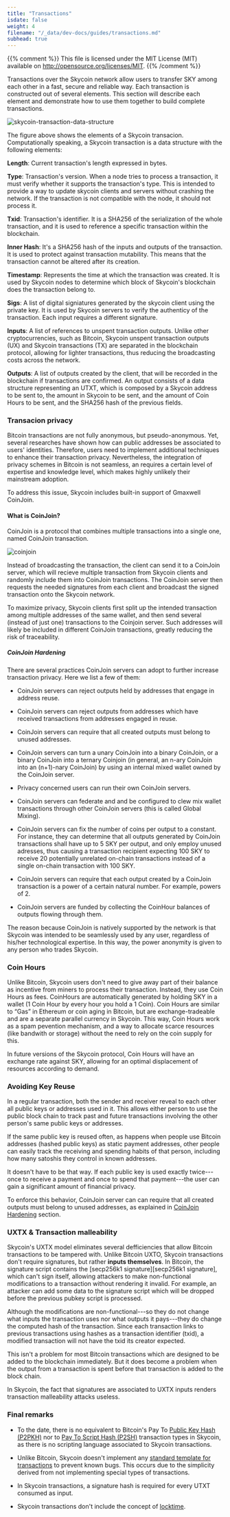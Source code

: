 ```yaml
---
title: "Transactions"
isdate: false
weight: 4
filename: "/_data/dev-docs/guides/transactions.md"
subhead: true
---
```


{{% comment %}}
This file is licensed under the MIT License (MIT) available on
http://opensource.org/licenses/MIT.
{{% /comment %}}

Transactions over the Skycoin network allow users to transfer SKY among each other in a fast, secure and reliable way. Each transaction is constructed out of several elements. This section will describe each element and demonstrate how to use them together to build complete transactions.

![skycoin-transaction-data-structure](/img/skycoin-transaction-data-structure.png)

The figure above shows the elements of a Skycoin transacion. Computationally speaking, a Skycoin transaction is a data structure with the following elements:

**Length**: Current transaction's length expressed in bytes.

**Type**: Transaction's version. When a node tries to process a transaction, it must verify whether it supports the transaction's type. This is intended to provide a way to update skycoin clients and servers without crashing the network. If the transaction is not compatible with the node, it should not process it.

**Txid**: Transaction's identifier. It is a SHA256 of the serialization of the whole transaction, and it is used to reference a specific transaction within the blockchain.

**Inner Hash**: It's a SHA256 hash of the inputs and outputs of the transaction. It is used to protect against transaction mutability. This means that the transaction cannot be altered after its creation.

**Timestamp**: Represents the time at which the transaction was created. It is used by Skycoin nodes to determine which block of Skycoin's blockchain does the transaction belong to.

**Sigs**: A list of digital signiatures generated by the skycoin client using the private key. It is used by Skycoin servers to verify the authenticy of the transaction. Each input requires a different signature.

**Inputs**: A list of references to unspent transaction outputs. Unlike other cryptocurrencies, such as Bitcoin, Skycoin unspent transaction outputs (UX) and Skycoin transactions (TX) are separated in the blockchain protocol, allowing for lighter transactions, thus reducing the broadcasting costs across the network.

**Outputs**: A list of outputs created by the client, that will be recorded in the blockchain if transactions are confirmed. An output consists of a data structure representing an UTXT, which is composed by a Skycoin address to be sent to, the amount in Skycoin to be sent, and the amount of Coin Hours to be sent, and the SHA256 hash of the previous fields.

### Transacion privacy
Bitcoin transactions are not fully anonymous, but pseudo-anonymous. Yet, several researches <!-- include references to papers --> have shown how can public addresses be associated to users' identities. Therefore, users need to implement additional techniques to enhance their transaction privacy. Nevertheless, the integration of privacy schemes in Bitcoin is not seamless, an requires a certain level of expertise and knowledge level, which makes highly unlikely their mainstream adoption.

To address this issue, Skycoin includes built-in support of Gmaxwell CoinJoin.

#### What is CoinJoin?

CoinJoin is a protocol that combines multiple transactions into a single one, named CoinJoin transaction.

![coinjoin](/img/coinjoin.png)

Instead of broadcasting the transaction, the client can send it to a CoinJoin server, which will recieve multiple transaction from Skycoin clients and randomly include them into CoinJoin transactions. The CoinJoin server then requests the needed signatures from each client and broadcast the signed transaction onto the Skycoin network.

To maximize privacy, Skycoin clients first split up the intended transaction among multiple addresses of the same wallet, and then send several (instead of just one) transactions to the Coinjoin server. Such addresses will likely be included in different CoinJoin transactions, greatly reducing the risk of traceability.

##### CoinJoin Hardening

There are several practices CoinJoin servers can adopt to further increase transaction privacy. Here we list a few of them:

- CoinJoin servers can reject outputs held by addresses that engage in address reuse.
- CoinJoin servers can reject outputs from addresses which have received transactions from addresses engaged in reuse.
- CoinJoin servers can require that all created outputs must belong to unused addresses.
- CoinJoin servers can turn a unary CoinJoin into a binary CoinJoin, or a binary CoinJoin into a ternary Coinjoin (in general, an n-ary CoinJoin into an (n+1)-nary CoinJoin) by using an internal mixed wallet owned by the CoinJoin server.
- Privacy concerned users can run their own CoinJoin servers.
- CoinJoin servers can federate and and be configured to clew mix wallet transactions through other CoinJoin servers (this is called Global Mixing).
- CoinJoin servers can fix the number of coins per output to a constant. For instance, they can determine that all outputs generated by CoinJoin transactions shall have up to 5 SKY per output, and only employ unused adresses, thus causing a transaction recipient expecting 100 SKY to receive 20 potentially unrelated on-chain transactions instead of a single on-chain transaction with 100 SKY.
- CoinJoin servers can require that each output created by a CoinJoin transaction is a power of a certain natural number. For example, powers of 2. <!-- The source I consulted only referred to powers of 2, but any natural number would do the job, and enhace generalization. Check this out -->

- CoinJoin servers are funded by collecting the CoinHour balances of outputs flowing through them.

The reason because CoinJoin is natively supported by the network is that Skycoin was intended to be seamlessly used by any user, regardless of his/her technological expertise. In this way, the power anonymity is given to any person who trades Skycoin.

### Coin Hours

Unlike Bitcoin, Skycoin users don't need to give away part of their balance as incentive from miners to process their transaction. Instead, they use Coin Hours as fees. CoinHours are automatically generated by holding SKY in a wallet (1 Coin Hour by every hour you hold a 1 Coin). Coin Hours are similar to “Gas” in Ethereum or coin aging in Bitcoin, but are exchange-tradeable and are a separate parallel currency in Skycoin. This way, Coin Hours work as a spam pevention mechanism, and a way to allocate scarce resources (like bandwith or storage) without the need to rely on the coin supply for this.

In future versions of the Skycoin protocol, Coin Hours will have an exchange rate against SKY, allowing for an optimal displacement of resources according to demand.

### Avoiding Key Reuse

In a regular transaction, both the sender and receiver reveal to each other all public keys or addresses used in it. This allows either person to use the public block chain to track past and future transactions involving the other person's same public keys or addresses.

If the same public key is reused often, as happens when people use Bitcoin addresses (hashed public keys) as static payment addresses, other people can easily track the receiving and spending habits of that person, including how many satoshis they control in known addresses.

It doesn't have to be that way. If each public key is used exactly twice---once to receive a payment and once to spend that payment---the user can gain a significant amount of financial privacy.

To enforce this behavior, CoinJoin server can can require that all created outputs must belong to unused addresses, as explained in [CoinJoin Hardening](#coinjoin-hardening) section.

### UXTX & Transaction malleability

Skycoin's UXTX model eliminates several defficiencies that allow Bitcoin transactions to be tampered with. Unlike Bitcoin UXTO, Skycoin transactions don't require signatures, but rather **inputs themselves**. In Bitcoin, the signature script contains the [secp256k1 signature][secp256k1 signature], which can't sign itself, allowing attackers to make non-functional modifications to a transaction without rendering it invalid. For example, an attacker can add some data to the signature script which will be dropped before the previous pubkey script is processed.

Although the modifications are non-functional---so they do not change what inputs the transaction uses nor what outputs it pays---they do change the computed hash of the transaction. Since each transaction links to previous transactions using hashes as a transaction identifier (txid), a modified transaction will not have the txid its creator expected.

This isn't a problem for most Bitcoin transactions which are designed to be added to the blockchain immediately. But it does become a problem when the output from a transaction is spent before that transaction is added to the block chain.

In Skycoin, the fact that signatures are associated to UXTX inputs renders transaction malleability attacks useless.

### Final remarks

- To the date, there is no equivalent to Bitcoin's Pay To [Public Key Hash (P2PKH)](/glossary/p2pkh-address.yaml) nor to [Pay To Script Hash (P2SH)](/glossary/p2sh-address.yaml) transaction types in Skycoin, as there is no scripting language associated to Skycoin transactions.

- Unlike Bitcoin, Skycoin doesn't implement any [standard template for transactions](/glossary/standard-transaction.yaml) to prevent known bugs. This occurs due to the simplicity derived from not implementing special types of transactions.

- In Skycoin transactions, a signature hash is required for every UTXT consumed as input.

- Skycoin transactions don't include the concept of [locktime](/glossary/locktime.yaml).
